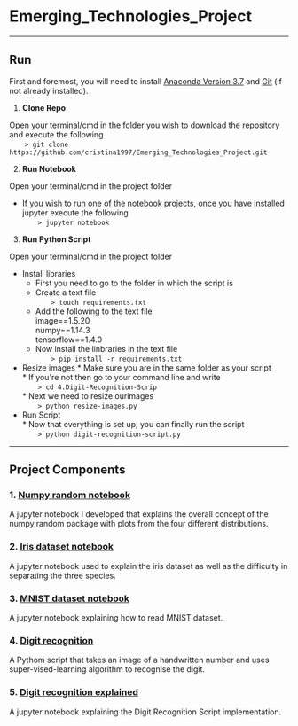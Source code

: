 # Emerging_Technologies_Project
***
## Run
First and foremost, you will need to install [Anaconda Version 3.7](https://www.anaconda.com/download/) and [Git](https://git-scm.com/book/en/v2/Getting-Started-Installing-Git) (if not already installed).

1. **Clone Repo**

Open your terminal/cmd in the folder you wish to download the repository and execute the following <br>
&nbsp;&nbsp;&nbsp;&nbsp;&nbsp;&nbsp;&nbsp;```> git clone https://github.com/cristina1997/Emerging_Technologies_Project.git```

2. **Run Notebook**

Open your terminal/cmd in the project folder <br>
* If you wish to run one of the notebook projects, once you have installed jupyter execute the following <br>
&nbsp;&nbsp;&nbsp;&nbsp;&nbsp;&nbsp;&nbsp;```> jupyter notebook```

3. **Run Python Script** 

Open your terminal/cmd in the project folder <br>
  * Install libraries
    * First you need to go to the folder in which the script is <br>
    * Create a text file <br>
      &nbsp;&nbsp;&nbsp;&nbsp;&nbsp;&nbsp;&nbsp;```> touch requirements.txt``` <br>
    * Add the following to the text file <br>
      image==1.5.20 <br>
      numpy==1.14.3 <br>
      tensorflow==1.4.0 <br>
    * Now install the linbraries in the text file <br> 
      &nbsp;&nbsp;&nbsp;&nbsp;&nbsp;&nbsp;&nbsp;```> pip install -r requirements.txt``` <br>
   * Resize images
    * Make sure you are in the same folder as your script <br>
    * If you're not then go to your command line and write <br>
    &nbsp;&nbsp;&nbsp;&nbsp;&nbsp;&nbsp;&nbsp;```> cd 4.Digit-Recognition-Scrip``` <br>
    * Next we need to resize ourimages <br>
      &nbsp;&nbsp;&nbsp;&nbsp;&nbsp;&nbsp;&nbsp;```> python resize-images.py``` <br>
   * Run Script <br>
    * Now that everything is set up, you can finally run the script <br>
      &nbsp;&nbsp;&nbsp;&nbsp;&nbsp;&nbsp;&nbsp;```> python digit-recognition-script.py```

***

## Project Components
### 1. [Numpy random notebook](https://github.com/cristina1997/Emerging_Technologies_Project/blob/master/1.Numpy-Random-Notebook/numpy-random-notebook.ipynb)
A jupyter notebook I developed that explains the overall concept of the numpy.random package with plots from the four different distributions.

### 2. [Iris dataset notebook](https://github.com/cristina1997/Emerging_Technologies_Project/blob/master/2.Iris-Dataset-Notebook/iris-dataset-notebook.ipynb)
A jupyter notebook used to explain the iris dataset as well as the difficulty in separating the three species.

### 3. [MNIST dataset notebook](https://github.com/cristina1997/Emerging_Technologies_Project/blob/master/3.MNIST-Dataset-Notebook/MNIST-dataset-notebook.ipynb)
A jupyter notebook explaining how to read MNIST dataset.

### 4. [Digit recognition](https://github.com/cristina1997/Emerging_Technologies_Project/tree/master/4.Digit-Recognition-Script)
A Pythom script that takes an image of a handwritten number and uses super-vised-learning algorithm to recognise the digit.

### 5. [Digit recognition explained](https://github.com/cristina1997/Emerging_Technologies_Project/blob/master/5.Digit-Recognition-Notebook/digit-recognition-notebook.ipynb)
A jupyter notebook explaining the Digit Recognition Script implementation.
